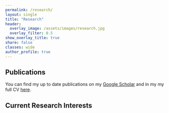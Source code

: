 ```yaml
---
permalink: /research/
layout: single
title: "Research"
header:
  overlay_image: /assets/images/research.jpg
  overlay_filter: 0.5
show_overlay_title: true
share: false
classes: wide
author_profile: true  
---
```


Publications
---------------

You can find my up to date publications on my [Google Scholar](https://scholar.google.com/citations?user=Y-aNHUEAAAAJ&hl=en) and in my my full CV <a href="/assets/pdf/CV_Martje_Rave.pdf" target="_blank">here</a>.

Current Research Interests
---------------





